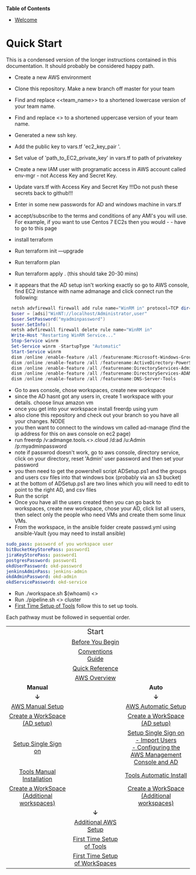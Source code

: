 <!-- START doctoc generated TOC please keep comment here to allow auto update -->
<!-- DON'T EDIT THIS SECTION, INSTEAD RE-RUN doctoc TO UPDATE -->
**Table of Contents**

- [Welcome](#markdown-header-welcome)

<!-- END doctoc generated TOC please keep comment here to allow auto update -->

#  Quick Start

This is a condensed version of the longer instructions contained in this documentation. It should probably be considered happy path.

- Create a new AWS environment
- Clone this repository. Make a new branch off master for your team
- Find and replace <<team_name>> to a shortened lowercase version of your team name.
- Find and replace <<TEAM-NAME>> to a shortened uppercase version of your team name.
- Generated a new ssh key.
- Add the public key to vars.tf 'ec2_key_pair '.
- Set value of 'path_to_EC2_private_key' in vars.tf to path of privatekey
- Create a new IAM user with programatic access in AWS account called env-mgr - not Access Key and Secret Key.
- Update vars.tf with Access Key and Secret Key   !!!Do not push these secrets back to github!!!
- Enter in some new passwords for AD and windows machine in vars.tf
- accept/subscribe to the terms and conditions of any AMI's you will use. For example, if you want to use Centos 7 EC2s then you would - - have to go to this page
- install terraform
- Run terraform init —upgrade
- Run terraform plan
- Run terraform apply . (this should take 20-30 mins)

- it appears that the AD setup isn't working exactly so go to AWS console, find EC2 instance with name admanage and click connect
run the following:

```powershell
  netsh advfirewall firewall add rule name="WinRM in" protocol=TCP dir=in profile=any localport=5985 remoteip=any localip=any action=allow
  $user = [adsi]"WinNT://localhost/Administrator,user"
  $user.SetPassword("myadminpassword")
  $user.SetInfo()
  netsh advfirewall firewall delete rule name="WinRM in"
  Write-Host "Restarting WinRM Service..."
  Stop-Service winrm
  Set-Service winrm -StartupType "Automatic"
  Start-Service winrm
  dism /online /enable-feature /all /featurename:Microsoft-Windows-GroupPolicy-ServerAdminTools-Update
  dism /online /enable-feature /all /featurename:ActiveDirectory-PowerShell
  dism /online /enable-feature /all /featurename:DirectoryServices-AdministrativeCenter
  dism /online /enable-feature /all /featurename:DirectoryServices-ADAM-Tools
  dism /online /enable-feature /all /featurename:DNS-Server-Tools
```
- Go to aws console, chose workspaces, create new workspace
- since the AD hasnt got any users in, create 1 workspace with your details. choose linux amazon vm
- once you get into your workspace install freerdp using yum
- also clone this repository and check out your branch so you have all your changes. NODE
- you then want to connect to the windows vm called ad-manage (find the ip address for this on aws console on ec2 page)
- run freerdp /v:admange.tools.<<team-name>>.cloud /d:ad /u:Admin /p:myadminpassword
- note if passwrod doesn't work, go to aws console, directory service, click on your directory, reset 'Admin' user password and then set your password
- you then need to get the powershell script ADSetup.ps1 and the groups and users csv files into that windows box (probably via an s3 bucket)
- at the bottom of ADSetup.ps1 are two lines which you will need to edit to point to the right AD, and csv files
- Run the script
- Once you have all the users created then you can go back to workspaces, create new workspace, chose your AD, click list all users, then select only the people who need VMs and create them some linux VMs.
- From the workspace, in the ansible folder create passwd.yml using ansible-Vault (you may need to install ansible)
```yaml
sudo_pass: password of you workspace user
bitBucketKeyStorePass: password1
jiraKeyStorePass: password1
postgresPassword: password1
okdUserPassword: okd-password
jenkinsAdminPass: jenkins-admin
okdAdminPassword: okd-admin
okdServicePassword: okd-service
```
- Run ./workspace.sh $(whoami) <<privkeytoec2>>
- Run ./pipeline.sh <<team-name>> cluster
- [First Time Setup of Tools](first-time-tools-setup.md) follow this to set up tools.

Each pathway must be followed in sequential order.

|         |  |  |
| :-------------: |:--:|:-------------:|
||<span style="font-size:20px">Start</span> | |
||[Before You Begin](before-you-begin.md) | |
||[Conventions Guide](conventions-guide.md) | |
||[Quick Reference](quick-reference.md) | |
||[AWS Overview](aws-overview.md) | |
| **Manual** |  | **Auto** |
|**&#8595;**| |**&#8595;**
| [AWS Manual Setup](aws-manual-infrastructure.md) | | [AWS Automatic Setup](aws-automatic-infrastructure.md)
| [Create a WorkSpace (AD setup)](create-a-workspace.md) | | [Create a WorkSpace (AD setup)](create-a-workspace.md)
| [Setup Single Sign on](setup-single-sign-on.md) | | [Setup Single Sign on](setup-single-sign-on.md) <br> [ - Import Users](setup-single-sign-on.md#Import-Users-and-Groups-to-the-Active-Directory) <br> [ - Configuring the AWS Management Console and AD](setup-single-sign-on.md#Configuring-the-AWS-Management-Console-and-AD)   
| [Tools Manual Installation](tools-manual-installation.md)   | | [Tools Automatic Install](tools-automatic-installation.md)
| [Create a WorkSpace (Additional workspaces)](create-a-workspace.md##create-additional-workspaces)  | | [Create a WorkSpace (Additional workspaces)](create-a-workspace.md##create-additional-workspaces)
||**&#8595;**
||[Additional AWS Setup](additional-aws-setup.md) | |
||[First Time Setup of Tools](first-time-tools-setup.md)
||[First Time Setup of WorkSpaces](first-time-WorkSpaces-setup.md)
